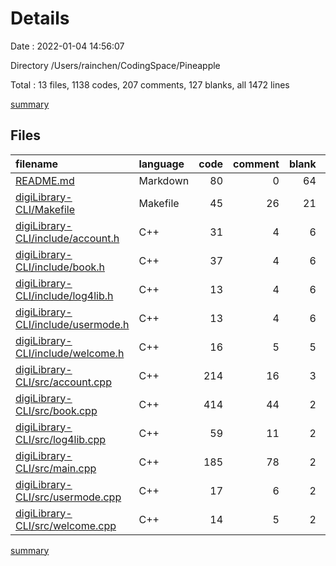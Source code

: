 # Details

Date : 2022-01-04 14:56:07

Directory /Users/rainchen/CodingSpace/Pineapple

Total : 13 files,  1138 codes, 207 comments, 127 blanks, all 1472 lines

[summary](results.md)

## Files
| filename | language | code | comment | blank | total |
| :--- | :--- | ---: | ---: | ---: | ---: |
| [README.md](/README.md) | Markdown | 80 | 0 | 64 | 144 |
| [digiLibrary-CLI/Makefile](/digiLibrary-CLI/Makefile) | Makefile | 45 | 26 | 21 | 92 |
| [digiLibrary-CLI/include/account.h](/digiLibrary-CLI/include/account.h) | C++ | 31 | 4 | 6 | 41 |
| [digiLibrary-CLI/include/book.h](/digiLibrary-CLI/include/book.h) | C++ | 37 | 4 | 6 | 47 |
| [digiLibrary-CLI/include/log4lib.h](/digiLibrary-CLI/include/log4lib.h) | C++ | 13 | 4 | 6 | 23 |
| [digiLibrary-CLI/include/usermode.h](/digiLibrary-CLI/include/usermode.h) | C++ | 13 | 4 | 6 | 23 |
| [digiLibrary-CLI/include/welcome.h](/digiLibrary-CLI/include/welcome.h) | C++ | 16 | 5 | 5 | 26 |
| [digiLibrary-CLI/src/account.cpp](/digiLibrary-CLI/src/account.cpp) | C++ | 214 | 16 | 3 | 233 |
| [digiLibrary-CLI/src/book.cpp](/digiLibrary-CLI/src/book.cpp) | C++ | 414 | 44 | 2 | 460 |
| [digiLibrary-CLI/src/log4lib.cpp](/digiLibrary-CLI/src/log4lib.cpp) | C++ | 59 | 11 | 2 | 72 |
| [digiLibrary-CLI/src/main.cpp](/digiLibrary-CLI/src/main.cpp) | C++ | 185 | 78 | 2 | 265 |
| [digiLibrary-CLI/src/usermode.cpp](/digiLibrary-CLI/src/usermode.cpp) | C++ | 17 | 6 | 2 | 25 |
| [digiLibrary-CLI/src/welcome.cpp](/digiLibrary-CLI/src/welcome.cpp) | C++ | 14 | 5 | 2 | 21 |

[summary](results.md)